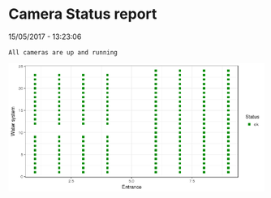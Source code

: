 Camera Status report
================
15/05/2017 - 13:23:06

    All cameras are up and running

![](camreport_files/figure-markdown_github/unnamed-chunk-2-1.png)
